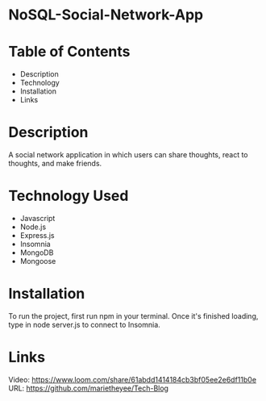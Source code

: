 # NoSQL-Social-Network-App

# Table of Contents
* Description
* Technology
* Installation
* Links

# Description
A social network application in which users can share thoughts, react to thoughts, and make friends.

# Technology Used
* Javascript
* Node.js
* Express.js
* Insomnia
* MongoDB
* Mongoose

# Installation
To run the project, first run npm in your terminal. Once it's finished loading, type in node server.js to connect to Insomnia.

# Links
Video: https://www.loom.com/share/61abdd1414184cb3bf05ee2e6df11b0e
URL: https://github.com/marietheyee/Tech-Blog



